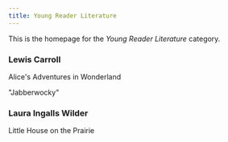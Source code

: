 ```yaml
---
title: Young Reader Literature
---
```


This is the homepage for the *Young Reader Literature* category.

### Lewis Carroll

Alice's Adventures in Wonderland

"Jabberwocky"

### Laura Ingalls Wilder

Little House on the Prairie
